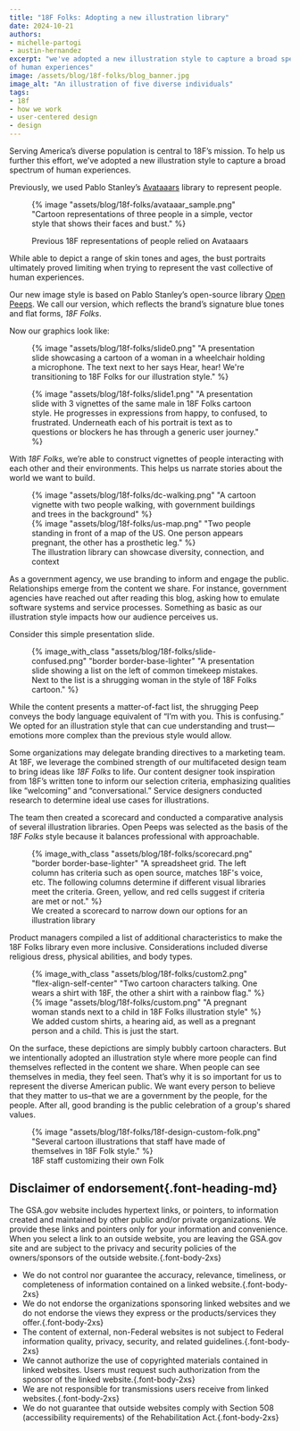 ```yaml
---
title: "18F Folks: Adopting a new illustration library"
date: 2024-10-21
authors:
- michelle-partogi
- austin-hernandez
excerpt: "we've adopted a new illustration style to capture a broad spectrum
of human experiences"
image: /assets/blog/18f-folks/blog_banner.jpg
image_alt: "An illustration of five diverse individuals"
tags:
- 18f
- how we work
- user-centered design
- design
---
```


Serving America’s diverse population is central to 18F’s mission. To help us
further this effort, we’ve adopted a new illustration style to capture a broad
spectrum of human experiences.

Previously, we used Pablo Stanley’s <a
href="https://blush.design/collections/rChdrB8vX8xQJunpDPp8/avatars">Avataaars</a>
library to represent people.

<figure>

{% image "assets/blog/18f-folks/avataaar_sample.png" "Cartoon representations of three people in a simple, vector style that shows their faces and bust." %}
<figcaption>Previous 18F representations of people relied on
Avataaars
</figcaption>
</figure>

While able to depict a range of skin tones and ages, the bust portraits
ultimately proved limiting when trying to represent the vast collective of
human experiences.

Our new image style is based on Pablo Stanley’s open-source library <a
href="https://www.openpeeps.com/">Open Peeps</a>. We call our version, which
reflects the brand’s signature blue tones and flat forms, <em>18F Folks</em>.

Now our graphics look like:

<figure>
{% image "assets/blog/18f-folks/slide0.png" "A presentation slide showcasing a cartoon of a woman in a wheelchair holding a microphone. The text next to her says Hear, hear! We're transitioning to 18F Folks for our illustration style." %}

{% image "assets/blog/18f-folks/slide1.png" "A presentation slide with 3 vignettes of the same male in 18F Folks cartoon style. He progresses in expressions from happy, to confused, to frustrated.  Underneath each of his portrait is text as to questions or blockers he has through a generic user journey." %}
</figure>

With <em>18F Folks</em>, we’re able to construct vignettes of people interacting with
each other and their environments. This helps us narrate stories about the
world we want to build.


<figure class="no-margin">
<div class="grid-row">
<div class="grid-col-12 desktop:grid-col-6">
{% image "assets/blog/18f-folks/dc-walking.png" "A cartoon vignette with two people walking, with government buildings and trees in the background" %}
</div>

<div class="grid-col-12 desktop:grid-offset-1 desktop:grid-col-5">
{% image "assets/blog/18f-folks/us-map.png" "Two people standing in front of a map of the US. One person appears pregnant, the other has a prosthetic leg." %}
</div>
</div>

  <figcaption>The illustration library can showcase diversity, connection, and context</figcaption>
</figure>

As a government agency, we use branding to inform and engage the public.
Relationships emerge from the content we share. For instance, government
agencies have reached out after reading this blog, asking how to emulate
software systems and service processes. Something as basic as our illustration
style impacts how our audience perceives us.

Consider this simple presentation slide.

<figure>

{% image_with_class "assets/blog/18f-folks/slide-confused.png" "border border-base-lighter" "A presentation slide showing a list on the left of common timekeep mistakes. Next to the list is a shrugging woman in the style of 18F Folks cartoon." %}

</figure>

While the content presents a matter-of-fact list, the shrugging Peep conveys
the body language equivalent of “I’m with you. This is confusing.” We opted
for an illustration style that can cue understanding and trust—emotions more
complex than the previous style would allow.

Some organizations may delegate branding directives to a marketing team.  At
18F, we leverage the combined strength of our multifaceted design team to
bring ideas like <em>18F Folks</em> to life. Our content designer took inspiration from
18F’s written tone to inform our selection criteria, emphasizing qualities
like “welcoming” and “conversational.” Service designers conducted research to
determine ideal use cases for illustrations. 

The team then created a scorecard and conducted a comparative analysis of
several illustration libraries. Open Peeps was selected as the basis of the
<em>18F Folks</em> style because it balances professional with approachable.

<figure>
{% image_with_class "assets/blog/18f-folks/scorecard.png" "border border-base-lighter" "A spreadsheet grid. The left column has criteria such as open source, matches 18F's voice, etc. The following columns determine if different visual libraries meet the criteria.  Green, yellow, and red cells suggest if criteria are met or not." %}

<figcaption>We created a scorecard to narrow down our options for an
illustration library</figcaption>
</figure>

Product managers compiled a list of additional characteristics to make the 18F
Folks library even more inclusive. Considerations included diverse religious
dress, physical abilities, and body types.

<figure class="no-margin">

<div class="grid-row">

<div class="grid-col-12 desktop:grid-offset-1 desktop:grid-col-6 display-flex flex-row">
{% image_with_class "assets/blog/18f-folks/custom2.png" "flex-align-self-center" "Two cartoon characters talking.  One wears a shirt with 18F, the other a shirt with a rainbow flag." %}
</div>

<div class="grid-col-12 desktop:grid-col-5">
{% image "assets/blog/18f-folks/custom.png" "A pregnant woman stands next to a child in 18F Folks illustration style" %}
</div>

</div>

<figcaption>
We added custom shirts, a hearing aid, as well as a pregnant person and a
child. This is just the start.
</figcaption>
</figure>

On the surface, these depictions are simply bubbly cartoon characters. But we
intentionally adopted an illustration style where more people can find
themselves reflected in the content we share. When people can see themselves
in media, they feel seen. That’s why it is so important for us to represent
the diverse American public. We want every person to believe that they matter
to us–that we are a government by the people, for the people. After all, good
branding is the public celebration of a group's shared values.

<figure>
{% image "assets/blog/18f-folks/18f-design-custom-folk.png" "Several cartoon illustrations that staff have made of themselves in 18F Folk style." %}

<figcaption>
18F staff customizing their own Folk
</figcaption>
</figure>

## Disclaimer of endorsement{.font-heading-md}

The GSA.gov website includes hypertext links, or pointers, to information
created and maintained by other public and/or private organizations. We
provide these links and pointers only for your information and convenience.
When you select a link to an outside website, you are leaving the GSA.gov site
and are subject to the privacy and security policies of the owners/sponsors of
the outside website.{.font-body-2xs}

- We do not control nor guarantee the accuracy, relevance, timeliness, or
  completeness of information contained on a linked website.{.font-body-2xs}
- We do not endorse the organizations sponsoring linked websites and we do not
  endorse the views they express or the products/services they offer.{.font-body-2xs}
- The content of external, non-Federal websites is not subject to Federal
  information quality, privacy, security, and related guidelines.{.font-body-2xs}
- We cannot authorize the use of copyrighted materials contained in linked
  websites. Users must request such authorization from the sponsor of the linked
  website.{.font-body-2xs}
- We are not responsible for transmissions users receive from linked websites.{.font-body-2xs}
- We do not guarantee that outside websites comply with Section 508
  (accessibility requirements) of the Rehabilitation Act.{.font-body-2xs}

